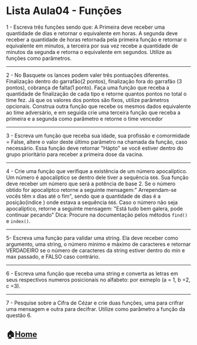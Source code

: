 # Lista Aula04 - Funções

1 - Escreva três funções sendo que: A Primeira deve receber uma quantidade de dias e retornar o equivalente em horas. A segunda deve receber a quantidade de 
horas retornada pela primeira função e retornar o equivalente em minutos, a terceira por sua vez recebe a quantidade de minutos da segunda e retorna o 
equivalente em segundos. Utilize as funções como parâmetros.

---

2 - No Basquete os lances podem valer três pontuações diferentes. Finalização dentro do garrafão(2 pontos), finalização fora do garrafão (3 pontos), cobrança de 
falta(1 ponto). Faça uma função que receba a quantidade de finalização de cada tipo e retorne quantos pontos no total o time fez. Já que os valores dos pontos
são fixos, utilize parâmetros opcionais. Construa outra função que recebe os mesmos dados equivalente ao time adversário, e em seguida crie uma terceira função
que receba a primeira e a segunda como parâmetro e retorne o time vencedor

---

3 - Escreva um função que receba sua idade, sua profissão e comormidade = False, altere o valor deste último parâmetro na chamada da função, caso necessário. Essa função deve retornar "Hápto" se você estiver  dentro do grupo prioritário para receber a primeira dose da vacina.

---

4 - Crie uma função que verifique a existência de um número apocalíptico. Um número é apocalíptico se dentro dele tiver a sequência `666`. 
Sua função deve receber um número que será a potência de base 2. Se o número obtido for apocalíptco retorne a seguinte mensagem:" Arrependam-se vocês têm
x dias até o fim", sendo que a quantidade de dias é a posição(indice ) onde estava a sequência `666`. Caso o número não seja apocalíptico, retorne a seguinte
mensagem: "Está tudo bem galera, pode continuar pecando"
Dica: Procure na documentação pelos métodos `find()` e `index()`.

---

5- Escreva uma função para validar uma string. Ela deve receber como argumento, uma string, o número minimo e máximo de caracteres e retornar VERDADEIRO
se o número de caracteres da string estiver dentro do min e max passado, e FALSO caso contrário.

---

6 - Escreva uma função que receba uma string e converta as letras em seus respectivos numeros posicionais no alfabeto: por exmeplo (a = 1, b =2, c =3).

---

7 - Pesquise sobre a Cifra de Cézar e crie duas funções, uma para crifrar uma mensagem e outra para decifrar. Utilize como parâmetro a função da questão 6.


:house:[Home](https://github.com/Evaldo-comp/Python-Mombaca)
---

